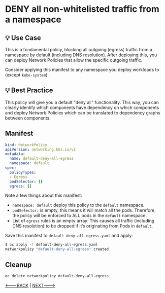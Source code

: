 # DENY all non-whitelisted traffic from a namespace

## 💡 Use Case

This is a fundamental policy, blocking all outgoing (egress)
traffic from a namespace by default (including DNS resolution). After deploying
this, you can deploy Network Policies that allow the specific outgoing traffic.

Consider applying this manifest to any namespace you deploy workloads to
(except `kube-system`).

## 💡 Best Practice

This policy will give you a default "deny all"
functionality. This way, you can clearly identify which components have
dependency on which components and deploy Network Policies which can be
translated to dependency graphs between components.

## Manifest

```yaml
kind: NetworkPolicy
apiVersion: networking.k8s.io/v1
metadata:
  name: default-deny-all-egress
  namespace: default
spec:
  policyTypes:
  - Egress
  podSelector: {}
  egress: []
```

Note a few things about this manifest:

- `namespace: default` deploy this policy to the `default` namespace.
- `podSelector:` is empty, this means it will match all the pods. Therefore,
  the policy will be enforced to ALL pods in the `default` namespace.
- List of `egress` rules is an empty array: This causes all traffic (including
  DNS resolution) to be dropped if it’s originating from Pods in `default`.

Save this manifest to `default-deny-all-egress.yaml` and apply:

```sh
$ oc apply -f default-deny-all-egress.yaml
networkpolicy "default-deny-all-egress" created
```

## Cleanup

```sh
oc delete networkpolicy default-deny-all-egress
```

[<---BACK](11-deny-egress-traffic-from-an-application.md) | [NEXT--->](14-deny-external-egress-traffic.md)

